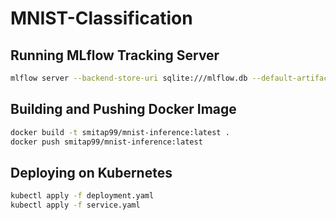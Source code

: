 # MNIST-Classification

## Running MLflow Tracking Server
```bash
mlflow server --backend-store-uri sqlite:///mlflow.db --default-artifact-root ./mlruns
```

## Building and Pushing Docker Image
```bash
docker build -t smitap99/mnist-inference:latest .
docker push smitap99/mnist-inference:latest
```

## Deploying on Kubernetes
```bash
kubectl apply -f deployment.yaml
kubectl apply -f service.yaml
```


